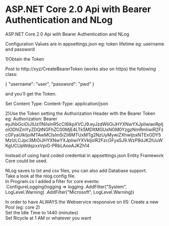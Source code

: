 # ASP.NET Core 2.0 Api with Bearer Authentication and NLog
ASP.NET Core 2.0 Api with Bearer Authentication and NLog

Configuration Values are in appsettings.json
eg: token lifetime
eg: username and password


1)Obtain the Token

Post to http://xyz/CreateBearerToken (works also on https)
the following class:

{
	"username": "user",
	"password": "pwd"
}

and you'll get the Token.

Set Content Type: Content-Type: application/json

2)Use the Token setting the Authorization Header with the Bearer Token
<br>eg: Authorization: Bearer eyJhbGciOiJIUzI1NiIsInR5cCI6IkpXVCJ9.eyJzdWIiOiJHYXNwYXJpIiwianRpIjoiODhlZmYyZDQtNGFhZC00MjE4LTk5MDItMGUxNGM0YzgzNmRmIiwiR2FzcGFyaUlkIjoiMTAwMCIsIm5iZiI6MTUxMTg2NzUyMywiZXhwIjoxNTExODY5MzIzLCJpc3MiOiJHYXNwYXJpIiwiYXVkIjoiR2FzcGFyaSJ9.WzP8dJK2lUuWKgUCUpWdqzxxVpiG-PRbLAooAJKZh14


Instead of using hard coded credential in appsettings.json
Entity Framework Core could be used.

NLog saves to txt and csv files, you can also add Database support.
<br>Take a look at the nlog.config file.
<br>In Program.cs I added a filter for core events:<br>
	    .ConfigureLogging(logging =>
		    logging
			.AddFilter("System", LogLevel.Warning)
			.AddFilter("Microsoft", LogLevel.Warning))

						
In order to have ALWAYS the Webservice responsive on IIS:
Create a new Pool (eg: core 2)
<br>Set the Idle Time to 1440 (minutes)
<br>Set Ricycle at 1 AM or whatever you want


